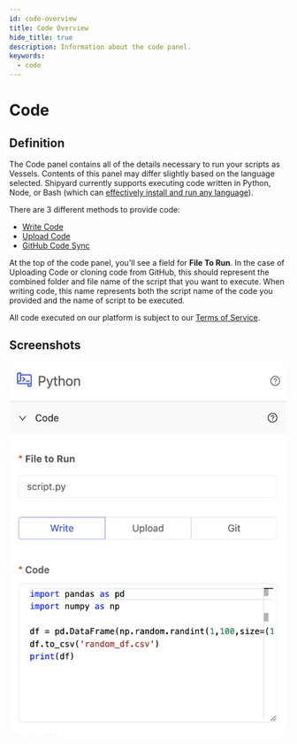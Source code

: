 ```yaml
---
id: code-overview
title: Code Overview
hide_title: true
description: Information about the code panel.
keywords:
  - code
---
```


# Code

## Definition

The Code panel contains all of the details necessary to run your scripts as Vessels. Contents of this panel may differ slightly based on the language selected. Shipyard currently supports executing code written in Python, Node, or Bash (which can [effectively install and run any language](../../tutorials/non-native-language-vessels.md)).

There are 3 different methods to provide code:

- [Write Code](write-code.md)
- [Upload Code](upload-code.md)
- [GitHub Code Sync](git-connection.md)

At the top of the code panel, you'll see a field for **File To Run**. In the case of Uploading Code or cloning code from GitHub, this should represent the combined folder and file name of the script that you want to execute. When writing code, this name represents both the script name of the code you provided and the name of script to be executed.

All code executed on our platform is subject to our [Terms of Service](https://www.shipyardapp.com/legal/terms).

## Screenshots

![Code Panel](../../.gitbook/assets/shipyard_2022_07_26_16_34_24.png)
